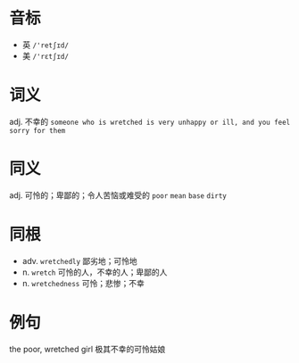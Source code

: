 # 音标

- 英 `/'retʃɪd/`
- 美 `/'rɛtʃɪd/`

# 词义

adj. 不幸的
`someone who is wretched is very unhappy or ill, and you feel sorry for them`

# 同义

adj. 可怜的；卑鄙的；令人苦恼或难受的
`poor` `mean` `base` `dirty`

# 同根

- adv. `wretchedly` 鄙劣地；可怜地
- n. `wretch` 可怜的人，不幸的人；卑鄙的人
- n. `wretchedness` 可怜；悲惨；不幸

# 例句

the poor, wretched girl
极其不幸的可怜姑娘



